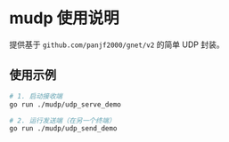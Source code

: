 # mudp 使用说明

提供基于 `github.com/panjf2000/gnet/v2` 的简单 UDP 封装。

## 使用示例

```bash
# 1. 启动接收端
go run ./mudp/udp_serve_demo

# 2. 运行发送端（在另一个终端）
go run ./mudp/udp_send_demo

```
